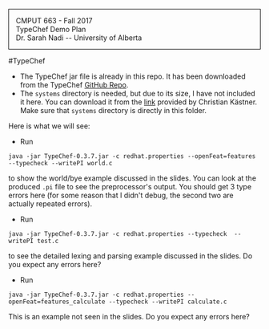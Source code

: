 
<p style="border:1px; border-style:solid; border-color:black; padding: 1em;">
CMPUT 663 - Fall 2017<br/>
TypeChef Demo Plan<br/>
Dr. Sarah Nadi -- University of Alberta
</p>


#TypeChef

* The TypeChef jar file is already in this repo. It has been downloaded from the TypeChef [GitHub Repo](https://github.com/ckaestne/typechef).
* The `systems` directory is needed, but due to its size, I have not included it here. You can download it from the [link](http://www.cs.cmu.edu/~ckaestne/tmp/includes-redhat.tar.bz2) provided by Christian Kästner. Make sure that `systems` directory is directly in this folder.


Here is what we will see:

* Run 

```
java -jar TypeChef-0.3.7.jar -c redhat.properties --openFeat=features --typecheck --writePI world.c
``` 
to show the world/bye example discussed in the slides. You can look at the produced `.pi` file to see the preprocessor's output. You should get 3 type errors here (for some reason that I didn't debug, the second two are actually repeated errors).

* Run 
``` 
java -jar TypeChef-0.3.7.jar -c redhat.properties --typecheck  --writePI test.c
``` 

to see the detailed lexing and parsing example discussed in the slides. Do you expect any errors here?

* Run 

```
java -jar TypeChef-0.3.7.jar -c redhat.properties --openFeat=features_calculate --typecheck --writePI calculate.c
```

This is an example not seen in the slides. Do you expect any errors here?